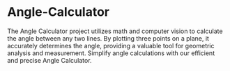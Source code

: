 # Angle-Calculator
The Angle Calculator project utilizes math and computer vision to calculate the angle between any two lines. By plotting three points on a plane, it accurately determines the angle, providing a valuable tool for geometric analysis and measurement. Simplify angle calculations with our efficient and precise Angle Calculator.
